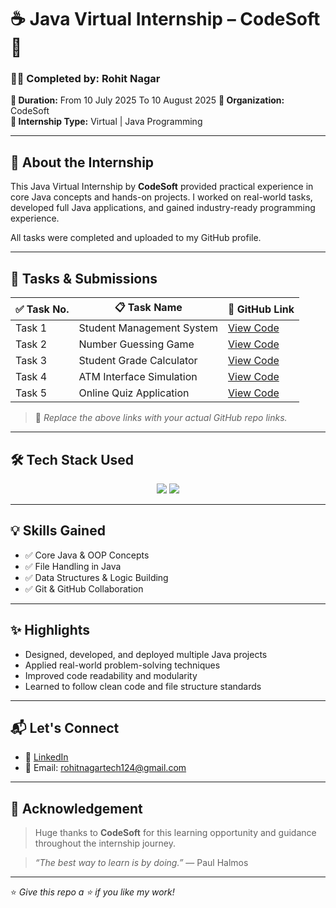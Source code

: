 # ☕ Java Virtual Internship – CodeSoft 🚀

### 🧑‍💻 Completed by: **Rohit Nagar**  
**📅 Duration:** From 10 July 2025 To 10 August 2025
**🏢 Organization:** CodeSoft  
**📂 Internship Type:** Virtual | Java Programming

---

## 📌 About the Internship

This Java Virtual Internship by **CodeSoft** provided practical experience in core Java concepts and hands-on projects. I worked on real-world tasks, developed full Java applications, and gained industry-ready programming experience.

All tasks were completed and uploaded to my GitHub profile.

---

## 📁 Tasks & Submissions

| ✅ Task No. | 📋 Task Name               | 🔗 GitHub Link |
|------------|----------------------------|----------------|
| Task 1     | Student Management System  | [View Code](https://github.com/rohitnagartech/CodeSoft/blob/main/StudentManagementSystem.java) |
| Task 2     | Number Guessing Game       | [View Code](https://github.com/rohitnagartech/CodeSoft/blob/main/NumberGame.java) |
| Task 3     | Student Grade Calculator   | [View Code](https://github.com/rohitnagartech/CodeSoft/blob/main/StudentGradeCalculator.java) |
| Task 4     | ATM Interface Simulation   | [View Code](https://github.com/rohitnagartech/CodeSoft/blob/main/ATMInterface.java) |
| Task 5     | Online Quiz Application    | [View Code](https://github.com/yourusername/task5-quiz-app) |

> 🔗 *Replace the above links with your actual GitHub repo links.*

---

## 🛠️ Tech Stack Used

<p align="center">
  <img src="https://img.shields.io/badge/Java-ED8B00?style=for-the-badge&logo=java&logoColor=white" />
  <img src="https://img.shields.io/badge/OOP-%231572B6.svg?style=for-the-badge&logoColor=white" />
</p>

---

## 💡 Skills Gained

- ✅ Core Java & OOP Concepts 
- ✅ File Handling in Java  
- ✅ Data Structures & Logic Building   
- ✅ Git & GitHub Collaboration

---

## ✨ Highlights

- Designed, developed, and deployed multiple Java projects  
- Applied real-world problem-solving techniques  
- Improved code readability and modularity  
- Learned to follow clean code and file structure standards

---

## 📬 Let's Connect

- 🔗 [LinkedIn](https://linkedin.com/in/rohitnagar-tech)
- 📧 Email: rohitnagartech124@gmail.com

---

## 🙏 Acknowledgement

> Huge thanks to **CodeSoft** for this learning opportunity and guidance throughout the internship journey.

> _“The best way to learn is by doing.”_ — Paul Halmos

---

⭐ _Give this repo a ⭐ if you like my work!_
